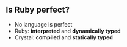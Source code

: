 ## Is Ruby perfect?

* No language is perfect
* Ruby: **interpreted** and **dynamically typed**
* Crystal: **compiled** and **statically typed**
